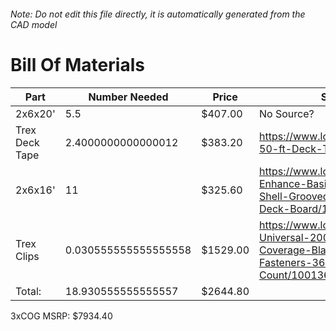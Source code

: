 ###### Note: Do not edit this file directly, it is automatically generated from the CAD model 
# Bill Of Materials 
 |Part|Number Needed|Price|Source| 
 |----|----------|-----|-----|
|2x6x20'|5.5|$407.00|No Source?|
|Trex Deck Tape|2.4000000000000012|$383.20|https://www.lowes.com/pd/Trex-50-ft-Deck-Tape/1000540863|
|2x6x16'|11|$325.60|https://www.lowes.com/pd/Trex-Enhance-Basics-16-ft-Clam-Shell-Grooved-Composite-Deck-Board/1000763522|
|Trex Clips|0.030555555555555558|$1529.00|https://www.lowes.com/pd/Trex-Universal-200-sq-ft-Coverage-Black-Clip-Hidden-Fasteners-360-Count/1001364364|
|Total: |18.930555555555557|$2644.80| |

 3xCOG MSRP: $7934.40